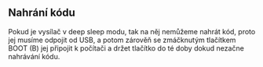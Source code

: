 ## Nahrání kódu
Pokud je vysílač v deep sleep modu, tak na něj nemůžeme nahrát kód, proto jej musíme odpojit od USB, a potom zárověň se zmáčknutým tlačítkem BOOT (B) jej připojit k počítači a držet tlačítko do té doby dokud nezačne nahrávání kódu.
